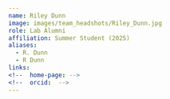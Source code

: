 ```yaml
---
name: Riley Dunn
image: images/team_headshots/Riley_Dunn.jpg
role: Lab Alumni
affiliation: Summer Student (2025)
aliases:
  - R. Dunn
  - R Dunn
links:
<!--  home-page: -->
<!--  orcid:  -->
---
```


